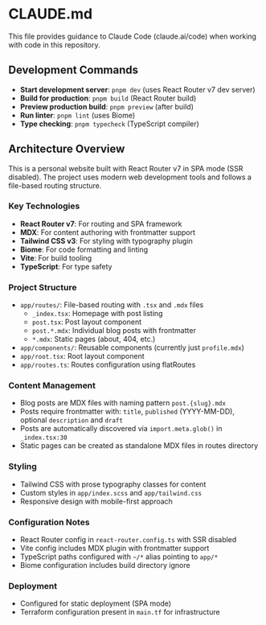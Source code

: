 # CLAUDE.md

This file provides guidance to Claude Code (claude.ai/code) when working with code in this repository.

## Development Commands

- **Start development server**: `pnpm dev` (uses React Router v7 dev server)
- **Build for production**: `pnpm build` (React Router build)
- **Preview production build**: `pnpm preview` (after build)
- **Run linter**: `pnpm lint` (uses Biome)
- **Type checking**: `pnpm typecheck` (TypeScript compiler)

## Architecture Overview

This is a personal website built with React Router v7 in SPA mode (SSR disabled). The project uses modern web development tools and follows a file-based routing structure.

### Key Technologies
- **React Router v7**: For routing and SPA framework
- **MDX**: For content authoring with frontmatter support
- **Tailwind CSS v3**: For styling with typography plugin
- **Biome**: For code formatting and linting
- **Vite**: For build tooling
- **TypeScript**: For type safety

### Project Structure
- `app/routes/`: File-based routing with `.tsx` and `.mdx` files
  - `_index.tsx`: Homepage with post listing
  - `post.tsx`: Post layout component 
  - `post.*.mdx`: Individual blog posts with frontmatter
  - `*.mdx`: Static pages (about, 404, etc.)
- `app/components/`: Reusable components (currently just `profile.mdx`)
- `app/root.tsx`: Root layout component
- `app/routes.ts`: Routes configuration using flatRoutes

### Content Management
- Blog posts are MDX files with naming pattern `post.{slug}.mdx`
- Posts require frontmatter with: `title`, `published` (YYYY-MM-DD), optional `description` and `draft`
- Posts are automatically discovered via `import.meta.glob()` in `_index.tsx:30`
- Static pages can be created as standalone MDX files in routes directory

### Styling
- Tailwind CSS with prose typography classes for content
- Custom styles in `app/index.scss` and `app/tailwind.css`
- Responsive design with mobile-first approach

### Configuration Notes
- React Router config in `react-router.config.ts` with SSR disabled
- Vite config includes MDX plugin with frontmatter support
- TypeScript paths configured with `~/*` alias pointing to `app/*`
- Biome configuration includes build directory ignore

### Deployment
- Configured for static deployment (SPA mode)
- Terraform configuration present in `main.tf` for infrastructure